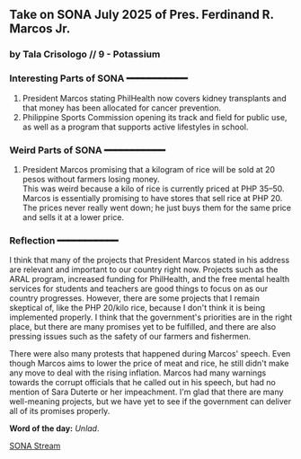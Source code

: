 ## **Take on SONA July 2025 of Pres. Ferdinand R. Marcos Jr.**
### **by Tala Crisologo // 9 - Potassium**

### **Interesting Parts of SONA ━━━━━━━━━━━**
1. President Marcos stating PhilHealth now covers kidney transplants and that money has been allocated for cancer prevention.  
2. Philippine Sports Commission opening its track and field for public use, as well as a program that supports active lifestyles in school.  

### **Weird Parts of SONA ━━━━━━━━━━━**
1. President Marcos promising that a kilogram of rice will be sold at 20 pesos without farmers losing money.  
   This was weird because a kilo of rice is currently priced at PHP 35–50. Marcos is essentially promising to have stores that sell rice at PHP 20.  
   The prices never really went down; he just buys them for the same price and sells it at a lower price.

### **Reflection ━━━━━━━━━━━**
I think that many of the projects that President Marcos stated in his address are relevant and important to our country right now. Projects such as the ARAL program, increased funding for PhilHealth, and the free mental health services for students and teachers are good things to focus on as our country progresses. However, there are some projects that I remain skeptical of, like the PHP 20/kilo rice, because I don't think it is being implemented properly. I think that the government's priorities are in the right place, but there are many promises yet to be fulfilled, and there are also pressing issues such as the safety of our farmers and fishermen.

There were also many protests that happened during Marcos' speech. Even though Marcos aims to lower the price of meat and rice, he still didn't make any move to deal with the rising inflation. Marcos had many warnings towards the corrupt officials that he called out in his speech, but had no mention of Sara Duterte or her impeachment. I'm glad that there are many well-meaning projects, but we have yet to see if the government can deliver all of its promises properly.

**Word of the day:** *Unlad*.

[SONA Stream](https://youtu.be/YOoX7EVIOMA?si=3Tz_OY4LLqXVG9C2)
